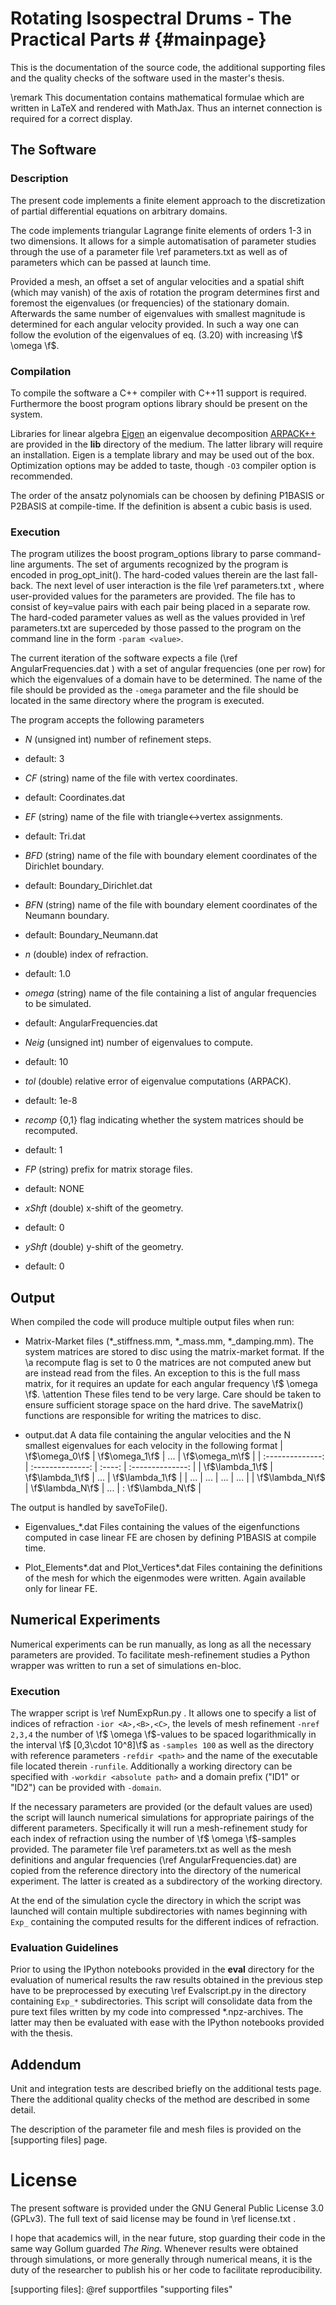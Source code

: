 # Rotating Isospectral Drums - The Practical Parts # {#mainpage}

This is the documentation of the source code, the additional supporting files and
the quality checks of the software used in the master's thesis.

\remark This documentation contains mathematical formulae which are written in LaTeX
and rendered with MathJax. Thus an internet connection is required for a correct display.

## The Software ##

### Description ###
The present code implements a finite element approach to the discretization of
partial differential equations on arbitrary domains.

The code implements triangular Lagrange finite elements of orders 1-3 in two dimensions.
It allows for a simple automatisation of parameter studies through the use of a parameter
file \ref parameters.txt as well as of parameters which can be passed at launch time.

Provided a mesh, an offset a set of angular velocities and a spatial shift (which may vanish)
of the axis of rotation the program determines first and foremost the eigenvalues (or frequencies)
of the stationary domain. Afterwards the same number of eigenvalues with smallest magnitude
is determined for each angular velocity provided.
In such a way one can follow the evolution of the eigenvalues of eq. (3.20) with increasing
\f$ \omega \f$.

### Compilation ###

To compile the software a C++ compiler with C++11 support is required.
Furthermore the boost program options library should be present on the system.

Libraries for linear algebra [Eigen] an eigenvalue decomposition
[ARPACK++] are provided in the **lib** directory of the medium.
The latter library will require an installation. Eigen is a template library and may be used
out of the box. Optimization options may be added to taste, though `-O3` compiler option is recommended.

The order of the ansatz polynomials can be choosen by defining P1BASIS or P2BASIS at compile-time.
If the definition is absent a cubic basis is used.

### Execution ###

The program utilizes the boost program_options library to parse command-line arguments.
The set of arguments recognized by the program is encoded in prog_opt_init().
The hard-coded values therein are the last fall-back. The next level of user interaction
is the file \ref parameters.txt , where user-provided values for the parameters are provided.
The file has to consist of key=value pairs with each pair being placed in a separate row.
The hard-coded parameter values as well as the values provided in \ref parameters.txt
are superceded by those passed to the program on the command line in the form `-param <value>`.

The current iteration of the software expects a file (\ref AngularFrequencies.dat ) with a set of angular frequencies (one per row) for which
the eigenvalues of a domain have to be determined. The name of the file should be provided as the `-omega`
parameter and the file should be located in the same directory where the program is executed.

The program accepts the following parameters
- *N* (unsigned int) number of refinement steps.
 + default: 3
- *CF* (string) name of the file with vertex coordinates.
 + default: Coordinates.dat
- *EF* (string) name of the file with triangle<->vertex assignments.
 + default: Tri.dat
- *BFD* (string) name of the file with boundary element coordinates of the Dirichlet boundary.
 + default: Boundary_Dirichlet.dat
- *BFN* (string) name of the file with boundary element coordinates of the Neumann boundary.
 + default: Boundary_Neumann.dat
- *n* (double) index of refraction.
 + default: 1.0
- *omega* (string) name of the file containing a list of angular frequencies to be simulated.
 + default: AngularFrequencies.dat
- *Neig* (unsigned int) number of eigenvalues to compute.
 + default: 10
- *tol* (double) relative error of eigenvalue computations (ARPACK).
 + default: 1e-8
- *recomp* {0,1} flag indicating whether the system matrices should be recomputed.
 + default: 1
- *FP* (string) prefix for matrix storage files.
 + default: NONE
- *xShft* (double) x-shift of the geometry.
 + default: 0
- *yShft* (double) y-shift of the geometry.
 + default: 0



## Output ##

When compiled the code will produce multiple output files when run:

- Matrix-Market files (*_stiffness.mm, *_mass.mm, *_damping.mm). The system matrices are
stored to disc using the matrix-market format. If the \a recompute flag is set to 0
the matrices are not computed anew but are instead read from the files. An exception to this
is the full mass matrix, for it requires an update for each angular frequency \f$ \omega \f$.
\attention These files tend to be very large. Care should be taken to ensure sufficient storage
space on the hard  drive. The saveMatrix() functions are responsible for writing the matrices to disc.

- output.dat A data file containing the angular velocities and the N smallest eigenvalues for each velocity in
the following format
| \f$\omega_0\f$ | \f$\omega_1\f$ |  ...  |  \f$\omega_m\f$ |
| :--------------: | :--------------: | :----: | :--------------: |
| \f$\lambda_1\f$  | \f$\lambda_1\f$  |  ...  |  \f$\lambda_1\f$ |
| ...  |  ...  |  ...  |  ... |
| \f$\lambda_N\f$  |  \f$\lambda_N\f$  |  ...  | : \f$\lambda_N\f$ |

The output is handled by saveToFile().

- Eigenvalues_*.dat Files containing the values of the eigenfunctions computed in case linear FE are chosen by defining P1BASIS 
at compile time.

- Plot_Elements*.dat and Plot_Vertices*.dat Files containing the definitions of the mesh
for which the eigenmodes were written. Again available only for linear FE.


## Numerical Experiments ##

Numerical experiments can be run manually, as long as all the necessary parameters are provided.
To facilitate mesh-refinement studies a Python wrapper was written to run a set of simulations en-bloc.

### Execution ###

The wrapper script is \ref NumExpRun.py . It allows one to specify a list of indices
of refraction `-ior <A>,<B>,<C>`, the levels of mesh refinement `-nref 2,3,4` the number of \f$ \omega \f$-values to be spaced logarithmically in the interval
\f$ [0,3\cdot 10^8]\f$ as `-samples 100` as well as the directory with reference parameters `-refdir <path>` and the name of the executable file located therein `-runfile`.
Additionally a working directory can be specified with `-workdir <absolute path>` and a domain prefix ("ID1" or "ID2") can be provided with `-domain`.

If the necessary parameters are provided (or the default values are used) the script will launch numerical simulations for appropriate pairings of the different parameters.
Specifically it will run a mesh-refinement study for each index of refraction using the number of \f$ \omega \f$-samples  provided.
The parameter file \ref parameters.txt as well as the mesh definitions and angular frequencies (\ref AngularFrequencies.dat) are copied from the reference directory
into the directory of the numerical experiment. The latter is created as a subdirectory of the working directory.

At the end of the simulation cycle the directory in which the script was launched will contain multiple subdirectories with names beginning with `Exp_`
containing the computed results for the different indices of refraction.


### Evaluation Guidelines ###

Prior to using the IPython notebooks provided in the **eval** directory for the evaluation of numerical results the raw results obtained in the previous step
have to be preprocessed by executing \ref Evalscript.py in the directory containing `Exp_*` subdirectories. This script will consolidate data
from the pure text files written by my code into compressed *.npz-archives. The latter may then be evaluated with ease with the IPython notebooks
provided with the thesis.

## Addendum ##

Unit and integration tests are described briefly on the additional tests page.
There the additional quality checks of the method are described in some detail.

The description of the parameter file and mesh files is provided on the [supporting files] page.

# License #

The present software is provided under the GNU General Public License 3.0 (GPLv3). The full text of said license
may be found in \ref license.txt .

I hope that academics will, in the near future, stop guarding their code in the same way Gollum guarded
*The Ring*. Whenever results were obtained through simulations, or more generally through numerical means, 
it is the duty of the researcher to publish his or her code to facilitate reproducibility.


[Eigen]: http://eigen.tuxfamily.org "Eigen linear algebra template library"
[ARPACK++]: https://github.com/m-reuter/arpackpp "ARPACK++ - C++ wrappers for ARPACK"
[supporting files]: @ref supportfiles "supporting files"